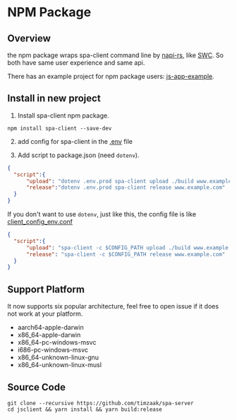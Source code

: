 # NPM Package
## Overview
the npm package wraps spa-client command line by [napi-rs](https://github.com/napi-rs/napi-rs),
like [SWC](https://github.com/swc-project/swc).
So both have same user experience and same api.

There has an example project for npm package users: 
[js-app-example](https://github.com/timzaak/spa-server/tree/master/example/js-app-example).

## Install in new project
1. Install spa-client npm package.
```shell
npm install spa-client --save-dev
```
2. add config for spa-client in the [.env](https://github.com/timzaak/spa-server/blob/master/example/js-app-example/.env) file


3. Add script to package.json (need `dotenv`).

```json
{
  "script":{
      "upload": "dotenv .env.prod spa-client upload ./build www.example.com",
      "release":"dotenv .env.prod spa-client release www.example.com"
  }
}
```

If you don't want to use `dotenv`, just like this, the config file is like [client_config_env.conf](./spa-client-command-line#config-reference)

```json
{
  "script":{
      "upload": "spa-client -c $CONFIG_PATH upload ./build www.example.com ",
      "release": "spa-client -c $CONFIG_PATH release www.example.com"
  }
}
```


## Support Platform
It now supports six popular architecture, feel free to open issue if it does not work at your platform.

- aarch64-apple-darwin
- x86_64-apple-darwin
- x86_64-pc-windows-msvc
- i686-pc-windows-msvc
- x86_64-unknown-linux-gnu
- x86_64-unknown-linux-musl

## Source Code
```shell
git clone --recursive https://github.com/timzaak/spa-server
cd jsclient && yarn install && yarn build:release
```